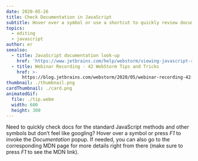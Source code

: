 ```yaml
---
date: 2020-05-26
title: Check Documentation in JavaScript
subtitle: Hover over a symbol or use a shortcut to quickly review documentation.
topics:
  - editing
  - javascript
author: er
seealso:
  - title: JavaScript documentation look-up
    href: 'https://www.jetbrains.com/help/webstorm/viewing-javascript-reference.html'
  - title: Webinar Recording - 42 WebStorm Tips and Tricks
    href: >-
      https://blog.jetbrains.com/webstorm/2020/05/webinar-recording-42-webstorm-tips-and-tricks/
thumbnail: ./thumbnail.png
cardThumbnail: ./card.png
animatedGif:
  file: ./tip.webm
  width: 600
  height: 300
---
```

Need to quickly check docs for the standard JavaScript methods and other symbols but don’t feel like googling? Hover over a symbol or press *F1* to invoke the *Documentation* popup. If needed, you can also go to the corresponding MDN page for more details right from there (make sure to press *F1* to see the MDN link).
